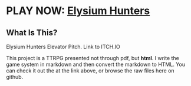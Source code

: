 # PLAY NOW: [Elysium Hunters](https://hannah-sloan.github.io/Elysium-Hunters/)



## What Is This?

Elysium Hunters Elevator Pitch. Link to ITCH.IO



This project is a TTRPG presented not through pdf, but **html**. I write the game system in markdown and then convert the markdown to HTML. You can check it out the at the link above, or browse the raw files here on github.
